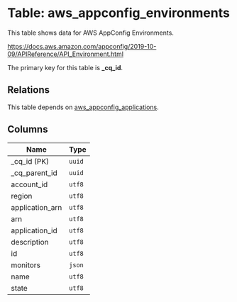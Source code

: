 # Table: aws_appconfig_environments

This table shows data for AWS AppConfig Environments.

https://docs.aws.amazon.com/appconfig/2019-10-09/APIReference/API_Environment.html

The primary key for this table is **_cq_id**.

## Relations

This table depends on [aws_appconfig_applications](aws_appconfig_applications.md).

## Columns

| Name          | Type          |
| ------------- | ------------- |
|_cq_id (PK)|`uuid`|
|_cq_parent_id|`uuid`|
|account_id|`utf8`|
|region|`utf8`|
|application_arn|`utf8`|
|arn|`utf8`|
|application_id|`utf8`|
|description|`utf8`|
|id|`utf8`|
|monitors|`json`|
|name|`utf8`|
|state|`utf8`|